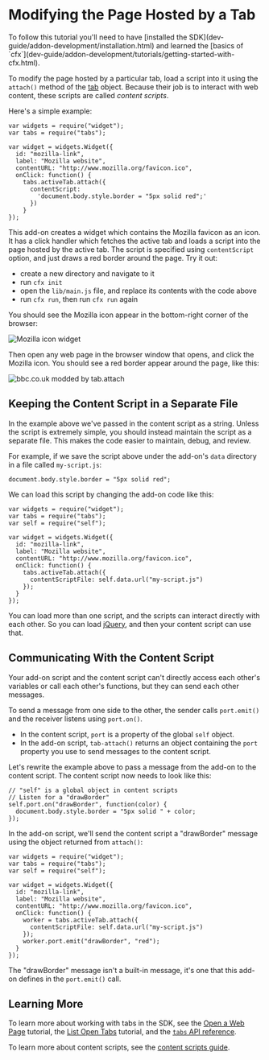 <!-- This Source Code Form is subject to the terms of the Mozilla Public
   - License, v. 2.0. If a copy of the MPL was not distributed with this
   - file, You can obtain one at http://mozilla.org/MPL/2.0/. -->

# Modifying the Page Hosted by a Tab #

<span class="aside">
To follow this tutorial you'll need to have
[installed the SDK](dev-guide/addon-development/installation.html)
and learned the
[basics of `cfx`](dev-guide/addon-development/tutorials/getting-started-with-cfx.html).
</span>

To modify the page hosted by a particular tab, load a script into it
using the `attach()` method of the
[tab](packages/addon-kit/tabs.html) object. Because their job is
to interact with web content, these scripts are called *content scripts*.

Here's a simple example:

    var widgets = require("widget");
    var tabs = require("tabs");

    var widget = widgets.Widget({
      id: "mozilla-link",
      label: "Mozilla website",
      contentURL: "http://www.mozilla.org/favicon.ico",
      onClick: function() {
        tabs.activeTab.attach({
          contentScript:
            'document.body.style.border = "5px solid red";'
          })
        }
    });

This add-on creates a widget which contains the Mozilla favicon as an icon.
It has a click handler which fetches the active tab and loads a
script into the page hosted by the active tab. The script is specified using
`contentScript` option, and just draws
a red border around the page. Try it out:

* create a new directory and navigate to it
* run `cfx init`
* open the `lib/main.js` file, and replace its contents with the code above
* run `cfx run`, then run `cfx run` again

You should see the Mozilla icon appear in the bottom-right corner of the
browser:

<img class="image-center" src="static-files/media/screenshots/widget-mozilla.png"
alt="Mozilla icon widget" />

Then open any web page in the browser window that opens, and click the
Mozilla icon. You should see a red border appear around the page, like this:

<img class="image-center" src="static-files/media/screenshots/tabattach-bbc.png"
alt="bbc.co.uk modded by tab.attach" />

## Keeping the Content Script in a Separate File ##

In the example above we've passed in the content script as a string. Unless
the script is extremely simple, you should instead maintain the script as a
separate file. This makes the code easier to maintain, debug, and review.

For example, if we save the script above under the add-on's `data` directory
in a file called `my-script.js`:

    document.body.style.border = "5px solid red";

We can load this script by changing the add-on code like this:

    var widgets = require("widget");
    var tabs = require("tabs");
    var self = require("self");

    var widget = widgets.Widget({
      id: "mozilla-link",
      label: "Mozilla website",
      contentURL: "http://www.mozilla.org/favicon.ico",
      onClick: function() {
        tabs.activeTab.attach({
          contentScriptFile: self.data.url("my-script.js")
        });
      }
    });

You can load more than one script, and the scripts can interact
directly with each other. So you can load [jQuery](http://jquery.com/),
and then your content script can use that.

## Communicating With the Content Script ##

Your add-on script and the content script can't directly
access each other's variables or call each other's functions, but they
can send each other messages.

To send a
message from one side to the other, the sender calls `port.emit()` and
the receiver listens using `port.on()`.

* In the content script, `port` is a property of the global `self` object.
* In the add-on script, `tab-attach()` returns an object containing the
`port` property you use to send messages to the content script.

Let's rewrite the example above to pass a message from the add-on to
the content script. The content script now needs to look like this:

    // "self" is a global object in content scripts
    // Listen for a "drawBorder"
    self.port.on("drawBorder", function(color) {
      document.body.style.border = "5px solid " + color;
    });

In the add-on script, we'll send the content script a "drawBorder" message
using the object returned from `attach()`:

    var widgets = require("widget");
    var tabs = require("tabs");
    var self = require("self");

    var widget = widgets.Widget({
      id: "mozilla-link",
      label: "Mozilla website",
      contentURL: "http://www.mozilla.org/favicon.ico",
      onClick: function() {
        worker = tabs.activeTab.attach({
          contentScriptFile: self.data.url("my-script.js")
        });
        worker.port.emit("drawBorder", "red");
      }
    });

The "drawBorder" message isn't a built-in message, it's one that this
add-on defines in the `port.emit()` call.

## Learning More ##

To learn more about working with tabs in the SDK, see the
[Open a Web Page](dev-guide/addon-development/tutorials/open-a-web-page.html)
tutorial, the
[List Open Tabs](dev-guide/addon-development/tutorials/list-open-tabs.html)
tutorial, and the [`tabs` API reference](packages/addon-kit/tabs.html).

To learn more about content scripts, see the
[content scripts guide](dev-guide/addon-development/web-content.html).